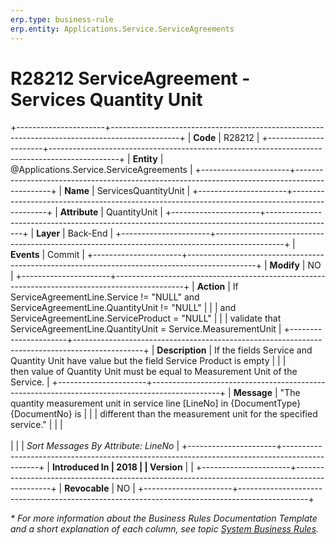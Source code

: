 ```yaml
---
erp.type: business-rule
erp.entity: Applications.Service.ServiceAgreements
---
```


# R28212 ServiceAgreement - Services Quantity Unit
+----------------------+-----------------------------------------------------------------------------------------------+
| **Code**             | R28212                                                                                        |
+----------------------+-----------------------------------------------------------------------------------------------+
| **Entity**           | @Applications.Service.ServiceAgreements                                                       |
+----------------------+-----------------------------------------------------------------------------------------------+
| **Name**             | ServicesQuantityUnit                                                                          |
+----------------------+-----------------------------------------------------------------------------------------------+
| **Attribute**        | QuantityUnit                                                                                  |
+----------------------+-----------------------------------------------------------------------------------------------+
| **Layer**            | Back-End                                                                                      |
+----------------------+-----------------------------------------------------------------------------------------------+
| **Events**           | Commit                                                                                        |
+----------------------+-----------------------------------------------------------------------------------------------+
| **Modify**           | NO                                                                                            |
+----------------------+-----------------------------------------------------------------------------------------------+
| **Action**           | If ServiceAgreementLine.Service != \"NULL\" and ServiceAgreementLine.QuantityUnit != \"NULL\" |
|                      | and ServiceAgreementLine.ServiceProduct = \"NULL\"                                            |
|                      | validate that ServiceAgreementLine.QuantityUnit = Service.MeasurementUnit                     |
+----------------------+-----------------------------------------------------------------------------------------------+
| **Description**      | If the fields Service and Quantity Unit have value but the field Service Product is empty     |
|                      | then value of Quantity Unit must be equal to Measurement Unit of the Service.                 |
+----------------------+-----------------------------------------------------------------------------------------------+
| **Message**          | \"The quantity measurement unit in service line \[LineNo\] in {DocumentType} {DocumentNo} is  |
|                      | different than the measurement unit for the specified service.\"                              |
|                      | <br/><br/>                                                                                    |
|                      | *Sort Messages By Attribute: LineNo*                                                          |
+----------------------+-----------------------------------------------------------------------------------------------+
| **Introduced In      | 2018                                                                                          |
| Version**            |                                                                                               |
+----------------------+-----------------------------------------------------------------------------------------------+
| **Revocable**        | NO                                                                                            |
+----------------------+-----------------------------------------------------------------------------------------------+

*\* For more information about the Business Rules Documentation Template and a short explanation of each column, see
topic [System Business Rules](../templates/template-description-system-business-rules.md).*
